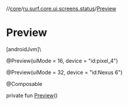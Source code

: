 //[core](../../index.md)/[ru.surf.core.ui.screens.status](index.md)/[Preview](-preview.md)

# Preview

[androidJvm]\

@Preview(uiMode = 16, device = "id:pixel_4")

@Preview(uiMode = 32, device = "id:Nexus 6")

@Composable

private fun [Preview](-preview.md)()
